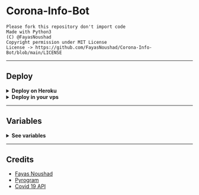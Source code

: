 # Corona-Info-Bot

```
Please fork this repository don't import code
Made with Python3
(C) @FayasNoushad
Copyright permission under MIT License
License -> https://github.com/FayasNoushad/Corona-Info-Bot/blob/main/LICENSE
```

---

## Deploy

<details>
  <summary><b>Deploy on Heroku</b></summary>
<br>

<p align="left">
  <a href="https://heroku.com/deploy?template=https://github.com/FayasNoushad/Corona-Info-Bot/tree/main">
     <img height="30px" src="https://img.shields.io/badge/Deploy%20To%20Heroku-blueviolet?style=for-the-badge&logo=heroku">
  </a>
</p>

</details>

<details>
  <summary><b>Deploy in your vps</b></summary>
<br>
  
```sh
git clone https://github.com/FayasNoushad/Corona-Info-Bot/tree/main
cd Corona-Info-Bot
pip3 install -r requirements.txt
# <Create Variables appropriately>
python3 main.py
```

</details>
  
---

## Variables

<details>
  <summary><b>See variables</b></summary>
<br>

- `API_HASH` Your API Hash from my.telegram.org
- `API_ID` Your API ID from my.telegram.org
- `BOT_TOKEN` Your bot token from @BotFather

</details>

---

## Credits

- [Fayas Noushad](https://github.com/FayasNoushad)
- [Pyrogram](https://github.com/pyrogram/pyrogram)
- [Covid 19 API](https://api.sumanjay.cf/covid)
